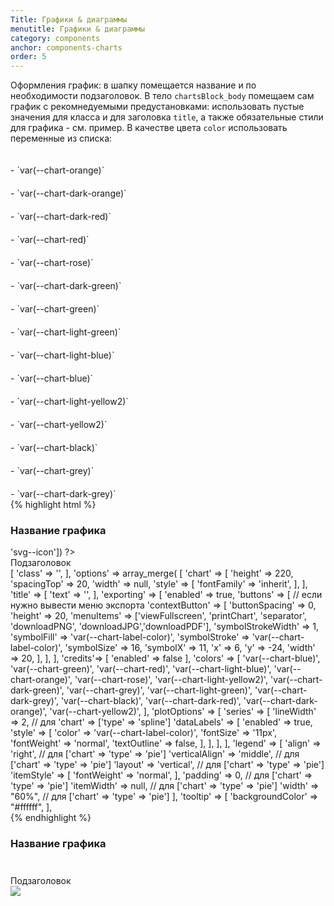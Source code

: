 ```yaml
---
Title: Графики & диаграммы
menutitle: Графики & диаграммы
category: components
anchor: components-charts
order: 5
---
```


Оформления график: в шапку помещается название и по необходимости подзаголовок. В тело `chartsBlock_body` помещаем сам график с рекомнедуемыми предустановками:
использовать пустые значения для класса и для заголовка `title`, а также обязательные стили для графика - см. пример. 
В качестве цвета `color` использовать переменные из списка:
<div class="row">
<div class="col-sm-6"><div class="mb-10"><div class="d-inline-block chartsBlock"><span style="width:20px; height:20px;display:inline-block; background-color: var(--chart-orange)"></span></div> - `var(--chart-orange)`</div></div>
<div class="col-sm-6"><div class="mb-10"><div class="d-inline-block chartsBlock"><span style="width:20px; height:20px;display:inline-block; background-color: var(--chart-dark-orange)"></span></div> - `var(--chart-dark-orange)`</div></div>
<div class="col-sm-6"><div class="mb-10"><div class="d-inline-block chartsBlock"><span style="width:20px; height:20px;display:inline-block; background-color: var(--chart-dark-red)"></span></div> - `var(--chart-dark-red)`</div></div>
<div class="col-sm-6"><div class="mb-10"><div class="d-inline-block chartsBlock"><span style="width:20px; height:20px;display:inline-block; background-color: var(--chart-red)"></span></div> - `var(--chart-red)`</div></div>
<div class="col-sm-6"><div class="mb-10"><div class="d-inline-block chartsBlock"><span style="width:20px; height:20px;display:inline-block; background-color: var(--chart-rose)"></span></div> - `var(--chart-rose)`</div></div>
<div class="col-sm-6"><div class="mb-10"><div class="d-inline-block chartsBlock"><span style="width:20px; height:20px;display:inline-block; background-color: var(--chart-dark-green)"></span></div> - `var(--chart-dark-green)`</div></div>
<div class="col-sm-6"><div class="mb-10"><div class="d-inline-block chartsBlock"><span style="width:20px; height:20px;display:inline-block; background-color: var(--chart-green)"></span></div> - `var(--chart-green)`</div></div>
<div class="col-sm-6"><div class="mb-10"><div class="d-inline-block chartsBlock"><span style="width:20px; height:20px;display:inline-block; background-color: var(--chart-light-green)"></span></div> - `var(--chart-light-green)`</div></div>
<div class="col-sm-6"><div class="mb-10"><div class="d-inline-block chartsBlock"><span style="width:20px; height:20px;display:inline-block; background-color: var(--chart-light-blue)"></span></div> - `var(--chart-light-blue)`</div></div>
<div class="col-sm-6"><div class="mb-10"><div class="d-inline-block chartsBlock"><span style="width:20px; height:20px;display:inline-block; background-color: var(--chart-blue)"></span></div> - `var(--chart-blue)`</div></div>
<div class="col-sm-6"><div class="mb-10"><div class="d-inline-block chartsBlock"><span style="width:20px; height:20px;display:inline-block; background-color: var(--chart-light-yellow2)"></span></div> - `var(--chart-light-yellow2)`</div></div>
<div class="col-sm-6"><div class="mb-10"><div class="d-inline-block chartsBlock"><span style="width:20px; height:20px;display:inline-block; background-color: var(--chart-yellow2)"></span></div> - `var(--chart-yellow2)`</div></div>
<div class="col-sm-6"><div class="mb-10"><div class="d-inline-block chartsBlock"><span style="width:20px; height:20px;display:inline-block; background-color: var(--chart-black)"></span></div> - `var(--chart-black)`</div></div>
<div class="col-sm-6"><div class="mb-10"><div class="d-inline-block chartsBlock"><span style="width:20px; height:20px;display:inline-block; background-color: var(--chart-grey)"></span></div> - `var(--chart-grey)`</div></div>
<div class="col-sm-6"><div class="mb-10"><div class="d-inline-block chartsBlock"><span style="width:20px; height:20px;display:inline-block; background-color: var(--chart-dark-grey)"></span></div> - `var(--chart-dark-grey)`</div></div>
</div>
{% highlight html %}
<div class="chartsBlock mb-10">
  <div class="chartsBlock_header">
      <div class="chartsBlock_headerItem">
          <h3>Название графика</h3>
      </div>
      <div class="chartsBlock_headerItem">
          <?= Html::tag('span', Icons::icon("bicolors-car_model__24vb"), ['class' => 'svg--icon']) ?>
      </div>
  </div>
  <div class="chartsBlock_headerSubtitles">Подзаголовок</div>
  <div class="chartsBlock_body">
    <?= Highcharts::widget([
        'htmlOptions' => [
            'class' => '',
        ],
        'options' => array_merge(
            [
                'chart' => [
                    'height' => 220,
                    'spacingTop' => 20,
                    'width' => null,
                    'style' => [
                        'fontFamily' => 'inherit',
                    ],
                ],
                'title' => [
                    'text' => '',
                ],
                'exporting' => [
                    'enabled' => true,
                    'buttons' => [ // если нужно вывести меню экспорта
                        'contextButton' => [
                            'buttonSpacing' => 0,
                            'height' => 20,
                            'menuItems' => ['viewFullscreen', 'printChart', 'separator', 'downloadPNG', 'downloadJPG','downloadPDF'],
                            'symbolStrokeWidth' =>  1,
                            'symbolFill' =>  'var(--chart-label-color)',
                            'symbolStroke' =>  'var(--chart-label-color)',
                            'symbolSize' => 16,
                            'symbolX' => 11,
                            'x' => 6,
                            'y' => -24,
                            'width' => 20,
                        ],
                    ],
                ],
                'credits'=> [
                    'enabled' => false
                ],
                'colors' => [
                        'var(--chart-blue)',
                        'var(--chart-green)',
                        'var(--chart-red)',
                        'var(--chart-light-blue)',
                        'var(--chart-orange)',
                        'var(--chart-rose)',
                        'var(--chart-light-yellow2)',
                        'var(--chart-dark-green)',
                        'var(--chart-grey)',
                        'var(--chart-light-green)',
                        'var(--chart-dark-grey)',
                        'var(--chart-black)',
                        'var(--chart-dark-red)',
                        'var(--chart-dark-orange)',
                        'var(--chart-yellow2)',
                ],
                'plotOptions' => [
                    'series' => [
                        'lineWidth' => 2, // для 'chart' => ['type' => 'spline']
                        'dataLabels' => [
                            'enabled' => true,
                            'style' => [
                                'color' => 'var(--chart-label-color)',
                                'fontSize' => '11px',
                                'fontWeight' => 'normal',
                                'textOutline' => false,
                            ],
                        ],
                    ],
                ],
                'legend' => [
                    'align' => 'right', // для ['chart' => 'type' => 'pie']
                    'verticalAlign' => 'middle', // для ['chart' => 'type' => 'pie']
                    'layout' => 'vertical', // для ['chart' => 'type' => 'pie']
                    'itemStyle' => [
                        'fontWeight' => 'normal',
                    ],
                    'padding' => 0, // для ['chart' => 'type' => 'pie']
                    'itemWidth' => null, // для ['chart' => 'type' => 'pie']
                    'width' => "60%", // для ['chart' => 'type' => 'pie']
                ],
                'tooltip' => [
                    'backgroundColor' => "#ffffff",
                ],
  </div>
</div>
{% endhighlight %}

<div class="bs-docs-example">
  <div class="chartsBlock">
    <div class="chartsBlock_header">
        <div class="chartsBlock_headerItem">
            <h3>Название графика</h3>
        </div>
        <div class="chartsBlock_headerItem">
            <span class="svg--icon"><svg width="24" height="24"><use xlink:href="dist/sprite.symbol.svg#bicolors-car_model__24vb"></use></svg></span>
        </div>
    </div>
    <div class="chartsBlock_headerSubtitles">Подзаголовок</div>
    <div class="chartsBlock_body">
        <img src="https://195004.selcdn.ru/ref/cad34c4ed697465ddeb196d06416fcc8864ea2be.jpg"> 
    </div>
  </div>
</div>